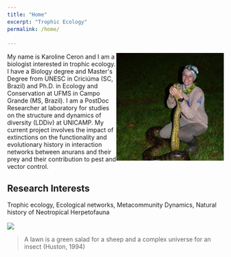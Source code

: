 ```yaml
---
title: "Home"
excerpt: "Trophic Ecology"
permalink: /home/

---
```


<img align="right" src="42208875_1866837866725344_6661239537290706944_n.jpg" width="250" align="justify"/> My name is Karoline Ceron and I am a biologist interested in trophic ecology. I have a Biology degree and Master's Degree from UNESC in Criciúma (SC, Brazil) and  Ph.D. in Ecology and Conservation at UFMS in Campo Grande (MS, Brazil). I am a PostDoc Researcher at laboratory for studies on the structure and dynamics of diversity (LDDiv) at UNICAMP. My current project involves the impact of extinctions on the functionality and evolutionary history in interaction networks between anurans and their prey and their contribution to pest and vector control.</p>


## Research Interests
Trophic ecology, Ecological networks, Metacommunity Dynamics, Natural history of Neotropical Herpetofauna 

<img align="center" src="https://user-images.githubusercontent.com/65569572/94020964-de4a9c80-fd89-11ea-98c9-6e37fc0e0290.jpg" />

> A lawn is a green salad for a sheep and a complex universe for an insect (Huston, 1994)





